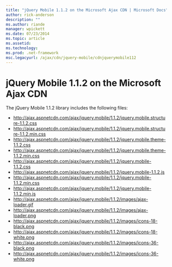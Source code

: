 ```yaml
---
title: "jQuery Mobile 1.1.2 on the Microsoft Ajax CDN | Microsoft Docs"
author: rick-anderson
description: ""
ms.author: riande
manager: wpickett
ms.date: 07/23/2014
ms.topic: article
ms.assetid: 
ms.technology: 
ms.prod: .net-framework
msc.legacyurl: /ajax/cdn/jquery-mobile/cdnjquerymobile112
---
```

jQuery Mobile 1.1.2 on the Microsoft Ajax CDN
====================
The jQuery Mobile 1.1.2 library includes the following files:

- http://ajax.aspnetcdn.com/ajax/jquery.mobile/1.1.2/jquery.mobile.structure-1.1.2.css
- http://ajax.aspnetcdn.com/ajax/jquery.mobile/1.1.2/jquery.mobile.structure-1.1.2.min.css
- http://ajax.aspnetcdn.com/ajax/jquery.mobile/1.1.2/jquery.mobile.theme-1.1.2.css
- http://ajax.aspnetcdn.com/ajax/jquery.mobile/1.1.2/jquery.mobile.theme-1.1.2.min.css
- http://ajax.aspnetcdn.com/ajax/jquery.mobile/1.1.2/jquery.mobile-1.1.2.css
- http://ajax.aspnetcdn.com/ajax/jquery.mobile/1.1.2/jquery.mobile-1.1.2.js
- http://ajax.aspnetcdn.com/ajax/jquery.mobile/1.1.2/jquery.mobile-1.1.2.min.css
- http://ajax.aspnetcdn.com/ajax/jquery.mobile/1.1.2/jquery.mobile-1.1.2.min.js
- http://ajax.aspnetcdn.com/ajax/jquery.mobile/1.1.2/images/ajax-loader.gif
- http://ajax.aspnetcdn.com/ajax/jquery.mobile/1.1.2/images/ajax-loader.png
- http://ajax.aspnetcdn.com/ajax/jquery.mobile/1.1.2/images/icons-18-black.png
- http://ajax.aspnetcdn.com/ajax/jquery.mobile/1.1.2/images/icons-18-white.png
- http://ajax.aspnetcdn.com/ajax/jquery.mobile/1.1.2/images/icons-36-black.png
- http://ajax.aspnetcdn.com/ajax/jquery.mobile/1.1.2/images/icons-36-white.png